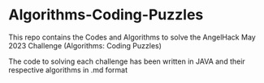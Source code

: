 # Algorithms-Coding-Puzzles
This repo contains the Codes and Algorithms to solve the AngelHack May 2023 Challenge (Algorithms: Coding Puzzles)

The code to solving each challenge has been written in JAVA and their respective algorithms in .md format
